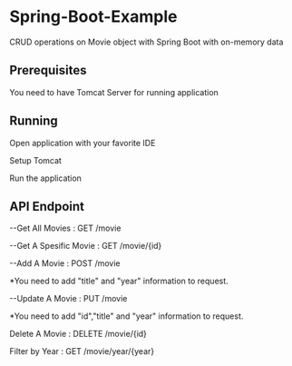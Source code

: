 # Spring-Boot-Example
CRUD operations on Movie object with Spring Boot with on-memory data

## Prerequisites

You need to have Tomcat Server for running application

## Running

Open application with your favorite IDE

Setup Tomcat

Run the application

## API Endpoint

--Get All Movies : GET /movie

--Get A Spesific Movie : GET /movie/{id}

--Add A Movie : POST /movie

*You need to add "title" and "year" information to request.

--Update A Movie : PUT /movie

*You need to add "id","title" and "year" information to request.

Delete A Movie : DELETE /movie/{id}

Filter by Year : GET /movie/year/{year}


